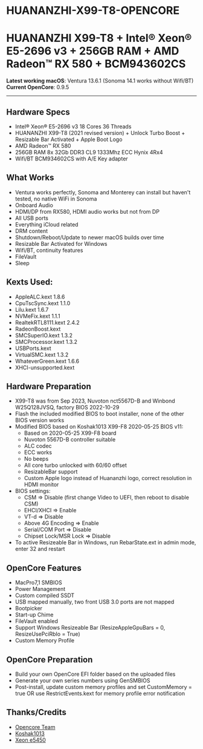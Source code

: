 # HUANANZHI-X99-T8-OPENCORE
# HUANANZHI X99-T8 + Intel® Xeon® E5-2696 v3 + 256GB RAM + AMD Radeon™ RX 580 + BCM943602CS


**Latest working macOS**: Ventura 13.6.1 (Sonoma 14.1 works without Wifi/BT) 
<br>
**Current OpenCore**: 0.9.5

---

## Hardware Specs

- Intel® Xeon® E5-2696 v3 18 Cores 36 Threads
- HUANANZHI X99-T8 (2021 revised version) + Unlock Turbo Boost + Resizable Bar Activated + Apple Boot Logo
- AMD Radeon™ RX 580
- 256GB RAM 8x 32Gb DDR3 CL9 1333Mhz ECC Hynix 4Rx4 
- Wifi/BT BCM934602CS with A/E Key adapter

## What Works

- Ventura works perfectly, Sonoma and Monterey can install but haven't tested, no native WiFi in Sonoma
- Onboard Audio
- HDMI/DP from RX580, HDMI audio works but not from DP
- All USB ports
- Everything iCloud related
- DRM content
- Shutdown/Reboot/Update to newer macOS builds over time
- Resizable Bar Activated for Windows
- Wifi/BT, continuity features
- FileVault
- Sleep

## Kexts Used:

- AppleALC.kext 1.8.6
- CpuTscSync.kext 1.1.0
- Lilu.kext 1.6.7
- NVMeFix.kext 1.1.1
- RealtekRTL8111.kext 2.4.2
- RadeonBoost.kext
- SMCSuperIO.kext 1.3.2
- SMCProcessor.kext 1.3.2
- USBPorts.kext
- VirtualSMC.kext 1.3.2
- WhateverGreen.kext 1.6.6
- XHCI-unsupported.kext

## Hardware Preparation

- X99-T8 was from Sep 2023, Nuvoton nct5567D-B and Winbond W25Q128JVSQ, factory BIOS 2022-10-29
- Flash the included modified BIOS to boot installer, none of the other BIOS version works
- Modified BIOS based on Koshak1013 X99-F8 2020-05-25 BIOS v11:
  - Based on 2020-05-25 X99-F8 board
  - Nuvoton 5567D-B controller suitable
  - ALC codec
  - ECC works
  - No beeps
  - All core turbo unlocked with 60/60 offset
  - ResizableBar support
  - Custom Apple logo instead of Huananzhi logo, correct resolution in HDMI monitor
- BIOS settings:
  - CSM => Disable (first change Video to UEFI, then reboot to disable CSM)
  - EHCI/XHCI => Enable
  - VT-d => Disable
  - Above 4G Encoding => Enable
  - Serial/COM Port => Disable
  - Chipset Lock/MSR Lock => Disable
- To active Resizeable Bar in Windows, run RebarState.ext in admin mode, enter 32 and restart

## OpenCore Features

- MacPro7,1 SMBIOS
- Power Management
- Custom compiled SSDT
- USB mapped manually, two front USB 3.0 ports are not mapped
- Bootpicker
- Start-up Chime
- FileVault enabled
- Support Windows Resizeable Bar (ResizeAppleGpuBars = 0, ResizeUsePciRbIo = True)
- Custom Memory Profile

## OpenCore Preparation

- Build your own OpenCore EFI folder based on the uploaded files
- Generate your own series numbers using GenSMBIOS
- Post-install, update custom memory profiles and set CustomMemory = true OR use RestrictEvents.kext for memory profile error notification


## Thanks/Credits

- [Opencore Team](https://dortania.github.io/getting-started/)
- [Koshak1013](https://github.com/Koshak1013/HuananzhiX99_BIOS_mods/tree/master/Huananzhi%20X99-F8/2020-05-25%20(%D1%80%D0%B5%D0%BA%D0%BE%D0%BC%D0%B5%D0%BD%D0%B4%D1%83%D0%B5%D1%82%D1%81%D1%8F))
- [Xeon e5450](https://xeon-e5450.ru/socket-2011-3/huananzhi-x99-t8/)




